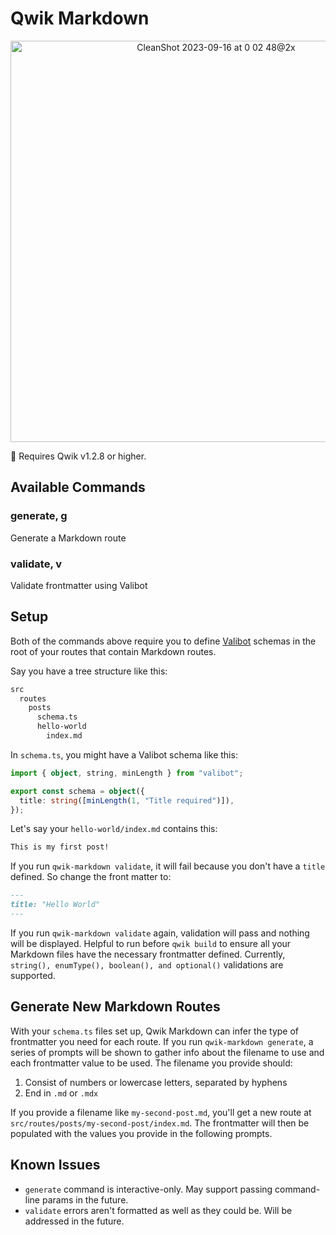 # Qwik Markdown

<p align="center">
  <img width="642" alt="CleanShot 2023-09-16 at 0 02 48@2x" src="https://github.com/brandonpittman/qwik-markdown/assets/967145/0288ab67-ba8a-4cba-9dac-0d4a0eaa541b">
</p>

🚨 Requires Qwik v1.2.8 or higher.

## Available Commands

### generate, g

Generate a Markdown route

### validate, v

Validate frontmatter using Valibot

## Setup

Both of the commands above require you to define [Valibot][] schemas in the root of your routes that contain Markdown routes.

Say you have a tree structure like this:

```sh
src
  routes
    posts
      schema.ts
      hello-world
        index.md
```

In `schema.ts`, you might have a Valibot schema like this:

```ts
import { object, string, minLength } from "valibot";

export const schema = object({
  title: string([minLength(1, "Title required")]),
});
```

Let's say your `hello-world/index.md` contains this:

```md
This is my first post!
```

If you run `qwik-markdown validate`, it will fail because you don't have a `title` defined. So change the front matter to:

```md
---
title: "Hello World"
---
```

If you run `qwik-markdown validate` again, validation will pass and nothing will be displayed. Helpful to run before `qwik build` to ensure all your Markdown files have the necessary frontmatter defined. Currently, `string(), enumType(), boolean(), and optional()` validations are supported.

## Generate New Markdown Routes

With your `schema.ts` files set up, Qwik Markdown can infer the type of frontmatter you need for each route. If you run `qwik-markdown generate`, a series of prompts will be shown to gather info about the filename to use and each frontmatter value to be used. The filename you provide should:

1. Consist of numbers or lowercase letters, separated by hyphens
2. End in `.md` or `.mdx`

If you provide a filename like `my-second-post.md`, you'll get a new route at `src/routes/posts/my-second-post/index.md`. The frontmatter will then be populated with the values you provide in the following prompts.

## Known Issues

- `generate` command is interactive-only. May support passing command-line params in the future.
- `validate` errors aren't formatted as well as they could be. Will be addressed in the future.

[valibot]: https://valibot.dev
